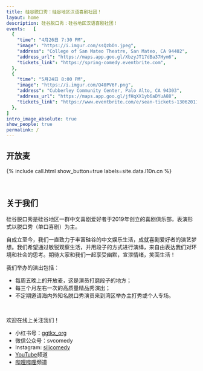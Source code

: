 ```yaml
---
title: 硅谷脱口秀：硅谷地区汉语喜剧社团！
layout: home
description: 硅谷脱口秀：硅谷地区汉语喜剧社团！
events:   [
  {
    "time": "4月26日 7:30 PM",
    "image": "https://i.imgur.com/ssQzbOn.jpeg",
    "address": "College of San Mateo Theatre, San Mateo, CA 94402",
    "address_url": "https://maps.app.goo.gl/XbzyJT17dBa37Hym6",
    "tickets_link": "https://spring-comedy.eventbrite.com",
  },
  {
    "time": "5月24日 8:00 PM",
    "image": "https://i.imgur.com/Q40PV6F.png",
    "address": "Cubberley Community Center, Palo Alto, CA 94303",
    "address_url": "https://maps.app.goo.gl/jfHqXX1yb6aDYuA88",
    "tickets_link": "https://www.eventbrite.com/e/sean-tickets-1306201195939",
  },
]
intro_image_absolute: true
show_people: true
permalink: /
---
```

## 开放麦

{% include call.html show_button=true labels=site.data.l10n.cn %}

&nbsp;

## 关于我们

硅谷脱口秀是硅谷地区一群中文喜剧爱好者于2019年创立的喜剧俱乐部，表演形式以脱口秀（单口喜剧）为主。

自成立至今，我们一直致力于丰富硅谷的中文娱乐生活，成就喜剧爱好者的演艺梦想。我们希望通过敏锐观察生活，并用段子的方式进行演绎，来自由表达我们对环境和社会的思考。期待大家和我们一起享受幽默，宣泄情绪，笑面生活！

我们举办的演出包括：

- 每周五晚上的开放麦，这是演员打磨段子的地方；
- 每三个月左右一次的高质量精品秀演出；
- 不定期邀请海内外知名脱口秀演员来到湾区举办主打秀或个人专场。

&nbsp;

欢迎在线上关注我们！

- 小红书号：[ggtkx_org](https://www.xiaohongshu.com/user/profile/5c0c79410000000006003274)
- 微信公众号：svcomedy
- Instagram: [silicomedy](https://www.instagram.com/silicomedy/)
- [YouTube](https://www.youtube.com/channel/UCqG1oe7CjCghQdZDldNKT0A/featured)频道
- [哔哩哔哩](https://space.bilibili.com/482647119)频道

